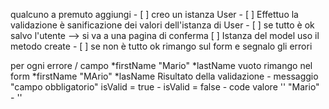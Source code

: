 qualcuno a premuto aggiungi - [ ] creo un istanza User - [ ] Effettuo la validazione è sanificazione dei valori dell'istanza di User - [ ] se tutto è ok salvo l'utente --> si va a una pagina di conferma [ ] Istanza del model uso il metodo create - [ ] se non è tutto ok rimango sul form e segnalo gli errori

 per ogni errore / campo
 *firstName "Mario" *lastName vuoto
 rimango nel form
 *firstName "MArio" *lasName 
  Risultato della validazione
                       - messaggio "campo obbligatorio"
  isValid = true       - isValid = false 
                       - code
  valore 
  ''
  "Mario"              - ''